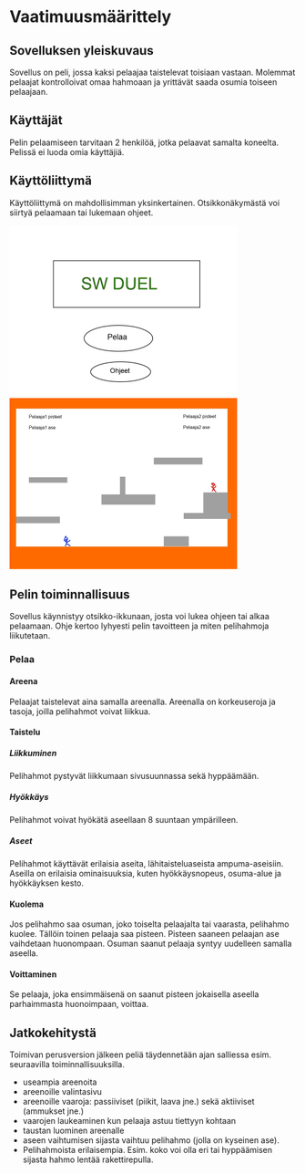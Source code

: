 # Vaatimuusmäärittely

## Sovelluksen yleiskuvaus

Sovellus on peli, jossa kaksi pelaajaa taistelevat toisiaan vastaan. Molemmat pelaajat kontrolloivat omaa hahmoaan ja yrittävät saada osumia toiseen pelaajaan.

## Käyttäjät

Pelin pelaamiseen tarvitaan 2 henkilöä, jotka pelaavat samalta koneelta. Pelissä ei luoda omia käyttäjiä.

## Käyttöliittymä

Käyttöliittymä on mahdollisimman yksinkertainen. Otsikkonäkymästä voi siirtyä pelaamaan tai lukemaan ohjeet.

<img src="kuvat/otsikkonakyma.jpg" alt=otsikkonakyma width="400" /><img src="kuvat/taistelunakyma.jpg" alt=taistelunakyma width="400" />

## Pelin toiminnallisuus

Sovellus käynnistyy otsikko-ikkunaan, josta voi lukea ohjeen tai alkaa pelaamaan.
Ohje kertoo lyhyesti pelin tavoitteen ja miten pelihahmoja liikutetaan.

### Pelaa

#### Areena

Pelaajat taistelevat aina samalla areenalla. Areenalla on korkeuseroja ja tasoja, joilla pelihahmot voivat liikkua.

#### Taistelu

##### Liikkuminen

Pelihahmot pystyvät liikkumaan sivusuunnassa sekä hyppäämään.

##### Hyökkäys

Pelihahmot voivat hyökätä aseellaan 8 suuntaan ympärilleen.

##### Aseet

Pelihahmot käyttävät erilaisia aseita, lähitaisteluaseista ampuma-aseisiin. Aseilla on erilaisia ominaisuuksia, kuten hyökkäysnopeus, osuma-alue ja hyökkäyksen kesto.

#### Kuolema

Jos pelihahmo saa osuman, joko toiselta pelaajalta tai vaarasta, pelihahmo kuolee.
Tällöin toinen pelaaja saa pisteen. Pisteen saaneen pelaajan ase vaihdetaan huonompaan. Osuman saanut pelaaja syntyy uudelleen samalla aseella.

#### Voittaminen
Se pelaaja, joka ensimmäisenä on saanut pisteen jokaisella aseella parhaimmasta huonoimpaan, voittaa.

## Jatkokehitystä

Toimivan perusversion jälkeen peliä täydennetään ajan salliessa esim. seuraavilla toiminnallisuuksilla.

- useampia areenoita
- areenoille valintasivu
- areenoille vaaroja: passiiviset (piikit, laava jne.) sekä aktiiviset (ammukset jne.)
- vaarojen laukeaminen kun pelaaja astuu tiettyyn kohtaan
- taustan luominen areenalle
- aseen vaihtumisen sijasta vaihtuu pelihahmo (jolla on kyseinen ase).
- Pelihahmoista erilaisempia. Esim. koko voi olla eri tai hyppäämisen sijasta hahmo lentää rakettirepulla.
